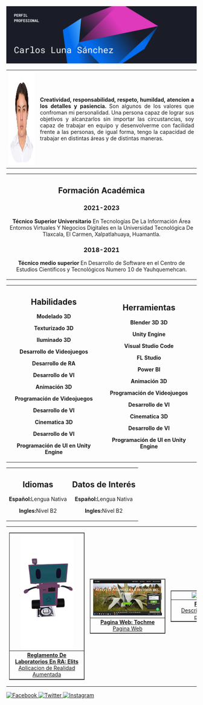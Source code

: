 <img src="https://github.com/C4rlosLuna/C4rlosLuna/blob/main/ban.png" alt="Facebook" >

 <table style="width: 100%;">
        <tr>
         <td style="text-align: center;">
             <img src="https://github.com/C4rlosLuna/C4rlosLuna/blob/main/infantilredonda.png" style="width: 600px; height:250px;">
            </td>
           <td style="text-align: center;">
                <p style="text-align: justify;"><b>Creatividad, responsabilidad, respeto, humildad, atencion a los detalles y pasiencia.</b> Son algunos de los valores que confroman mi                            personalidad. Una persona capaz de lograr sus objetivos y alcanzarlos sin importar las circustancias, soy capaz de trabajar 
                   en equipo y desenvolverme con facilidad frente a las personas, de igual forma, tengo la capacidad de trabajar en distintas áreas y de distintas maneras.</p>
            </td>
        </tr>
    </table> 
    <table style="width: 100%;">
        <tr>
           <td style="text-align: center;">
                <h2>Formación Académica</h2>   
                <h3>2021-2023</h3>
                <p><b>Técnico Superior Universitario</b> En Tecnologías De La Información Área Entornos Virtuales Y Negocios Digitales en la Universidad Tecnológica De Tlaxcala, El Carmen, Xalpatlahuaya, Huamantla.</p>
                <h3>2018-2021</h3>
                <p><b>Técnico medio superior</b> En Desarrollo de Software en el Centro de Estudios Científicos y Tecnológicos Numero 10 de Yauhquemehcan.</p>
            </td>
        </tr>
    </table>
    
  <table style="width: 100%;">
        <tr>
           <td style="text-align: center;">
                <h2>Habilidades</h2>   
                <p><b>Modelado 3D</b></p>
                <p><b>Texturizado 3D</b></p>
                <p><b>Iluminado 3D</b></p>
                <p><b>Desarrollo de Videojuegos</b></p>
                <p><b>Desarrollo de RA</b></p>
                <p><b>Desarrollo de VI</b></p>
                <p><b>Animación 3D</b></p>
                <p><b>Programación de Videojuegos</b></p>
                <p><b>Desarrollo de VI</b></p>
                <p><b>Cinematica 3D</b></p>
                <p><b>Desarrollo de VI</b></p>
                <p><b>Programación de UI en Unity Engine</b></p>
            </td>
            <td style="text-align: center;">
                <h2>Herramientas</h2>   
                <p><b>Blender 3D 3D</b></p>
                <p><b>Unity Engine</b></p>
                <p><b>Visual Studio Code</b></p>
                <p><b>FL Studio</b></p>
                <p><b>Power BI</b></p>
                <p><b></b></p>
                <p><b>Animación 3D</b></p>
                <p><b>Programación de Videojuegos</b></p>
                <p><b>Desarrollo de VI</b></p>
                <p><b>Cinematica 3D</b></p>
                <p><b>Desarrollo de VI</b></p>
                <p><b>Programación de UI en Unity Engine</b></p>
</td>
</tr>
</table>

<table style="width: 100%;">
        <tr>
           <td style="text-align: center;">
                <h2>Idiomas</h2>   
                <p><b>Español:</b>Lengua Nativa</p>
                <p><b>Ingles:</b>Nivel B2</p>
            </td>
           <td style="text-align: center;">
                <h2>Datos de Interés </h2>   
                <p><b>Español:</b>Lengua Nativa</p>
                <p><b>Ingles:</b>Nivel B2</p>
            </td>
        </tr>
</table>

<table>
        <tr>
            <td>
                <a href="https://github.com/usuario/proyecto1" target="_blank">
                    <table border="1" cellpadding="10" style="width: 200px; text-align: center;">
                        <tr>
                            <td>
                                <img src="https://github.com/C4rlosLuna/C4rlosLuna/blob/main/Elits.png" style="width: 139px; height: auto;">
                            </td>
                        </tr>
                        <tr>
                            <td>
                                <strong>Reglamento De Laboratorios En RA: Elits</strong>
                                <br>
                                Aplicacion de Realidad Aumentada 
                            </td>
                        </tr>
                    </table>
                </a>
            </td>
            <td>
                <a href="https://github.com/usuario/proyecto2" target="_blank">
                    <table border="1" cellpadding="10" style="width: 200px; text-align: center;">
                        <tr>
                            <td>
                                <img src="https://github.com/C4rlosLuna/C4rlosLuna/blob/main/Tochme.jpeg" style="width: 100%; height: auto;">
                            </td>
                        </tr>
                        <tr>
                            <td>
                                <strong>Pagina Web: Tochme</strong>
                                <br>
                                Pagina Web 
                            </td>
                        </tr>
                    </table>
                </a>
            </td>
            <td>
                <a href="https://github.com/usuario/proyecto3" target="_blank">
                    <table border="1" cellpadding="10" style="width: 200px; text-align: center;">
                        <tr>
                            <td>
                                <img src="ruta/a/imagen3.jpg" alt="Proyecto 3" style="width: 100%; height: auto;">
                            </td>
                        </tr>
                        <tr>
                            <td>
                                <strong>Proyecto 3</strong>
                                <br>
                                Descripción breve del proyecto 3.
                            </td>
                        </tr>
                    </table>
                </a>
            </td>
        </tr>
    </table>
<a href="https://www.facebook.com" target="_blank">
        <img src="ruta/a/icono-facebook.png" alt="Facebook" style="width: 40px; height: 40px;">
    </a>
    <a href="https://www.twitter.com" target="_blank">
        <img src="ruta/a/icono-twitter.png" alt="Twitter" style="width: 40px; height: 40px;">
    </a>
    <a href="https://www.instagram.com" target="_blank">
        <img src="ruta/a/icono-instagram.png" alt="Instagram" style="width: 40px; height: 40px;">
  </a>
